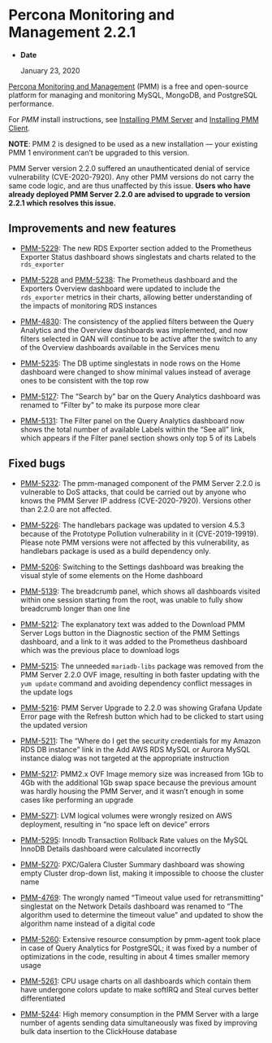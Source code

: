# Percona Monitoring and Management 2.2.1


* **Date**

    January 23, 2020


[Percona Monitoring and Management](/) (PMM) is a free and open-source platform for managing and monitoring MySQL, MongoDB, and PostgreSQL performance.

For *PMM* install instructions, see [Installing PMM Server](../install/index-server.md) and [Installing PMM Client](../install/index-client.md).

**NOTE**: PMM 2 is designed to be used as a new installation — your existing
PMM 1 environment can’t be upgraded to this version.

PMM Server version 2.2.0 suffered an unauthenticated denial of service
vulnerability (CVE-2020-7920). Any other PMM versions do not carry the same code
logic, and are thus unaffected by this issue. **Users who have already deployed
PMM Server 2.2.0 are advised to upgrade to version 2.2.1 which resolves this
issue.**

## Improvements and new features


* [PMM-5229](https://jira.percona.com/browse/PMM-5229): The new RDS Exporter section added to the Prometheus Exporter
Status dashboard shows singlestats and charts related to the `rds_exporter`


* [PMM-5228](https://jira.percona.com/browse/PMM-5228) and [PMM-5238](https://jira.percona.com/browse/PMM-5238): The Prometheus dashboard and the Exporters
Overview dashboard were updated to include the `rds_exporter` metrics in
their charts, allowing better understanding of the impacts of monitoring RDS
instances


* [PMM-4830](https://jira.percona.com/browse/PMM-4830): The consistency of the applied filters between the Query
Analytics and the Overview dashboards was implemented, and now filters
selected in QAN will continue to be active after the switch to any of the
Overview dashboards available in the Services menu


* [PMM-5235](https://jira.percona.com/browse/PMM-5235): The DB uptime singlestats in node rows on the Home dashboard
were changed to show minimal values instead of average ones to be consistent
with the top row


* [PMM-5127](https://jira.percona.com/browse/PMM-5127): The “Search by” bar on the Query Analytics dashboard was
renamed to “Filter by” to make its purpose more clear


* [PMM-5131](https://jira.percona.com/browse/PMM-5131): The Filter panel on the Query Analytics dashboard now shows
the total number of available Labels within the “See all” link, which appears
if the Filter panel section shows only top 5 of its Labels

## Fixed bugs


* [PMM-5232](https://jira.percona.com/browse/PMM-5232): The pmm-managed component of the PMM Server 2.2.0 is
vulnerable to DoS attacks, that could be carried out by anyone who knows the
PMM Server IP address (CVE-2020-7920). Versions other than 2.2.0 are not
affected.


* [PMM-5226](https://jira.percona.com/browse/PMM-5226): The handlebars package was updated to version 4.5.3
because of the Prototype Pollution vulnerability in it (CVE-2019-19919).
Please note PMM versions were not affected by this vulnerability, as
handlebars package is used as a build dependency only.


* [PMM-5206](https://jira.percona.com/browse/PMM-5206): Switching to the Settings dashboard was breaking the visual
style of some elements on the Home dashboard


* [PMM-5139](https://jira.percona.com/browse/PMM-5139): The breadcrumb panel, which shows all dashboards visited
within one session starting from the root, was unable to fully show breadcrumb
longer than one line


* [PMM-5212](https://jira.percona.com/browse/PMM-5212): The explanatory text was added to the Download PMM Server Logs
button in the Diagnostic section of the PMM Settings dashboard, and a link to
it was added to the Prometheus dashboard which was the previous place to
download logs


* [PMM-5215](https://jira.percona.com/browse/PMM-5215): The unneeded `mariadb-libs` package was removed from the
PMM Server 2.2.0 OVF image, resulting in both faster updating with the
`yum update` command and avoiding dependency conflict messages in the update
logs


* [PMM-5216](https://jira.percona.com/browse/PMM-5216): PMM Server Upgrade to 2.2.0 was showing Grafana Update Error
page with the Refresh button which had to be clicked to start using the
updated version


* [PMM-5211](https://jira.percona.com/browse/PMM-5211): The “Where do I get the security credentials for my Amazon
RDS DB instance” link in the Add AWS RDS MySQL or Aurora MySQL instance dialog
was not targeted at the appropriate instruction


* [PMM-5217](https://jira.percona.com/browse/PMM-5217): PMM2.x OVF Image memory size was increased from 1Gb to 4Gb
with the additional 1Gb swap space because the previous amount was hardly
housing the PMM Server, and it wasn’t enough in some cases like performing an
upgrade


* [PMM-5271](https://jira.percona.com/browse/PMM-5271): LVM logical volumes were wrongly resized on AWS deployment,
resulting in “no space left on device” errors


* [PMM-5295](https://jira.percona.com/browse/PMM-5295): Innodb Transaction Rollback Rate values on the MySQL InnoDB
Details dashboard were calculated incorrectly


* [PMM-5270](https://jira.percona.com/browse/PMM-5270): PXC/Galera Cluster Summary dashboard was showing empty Cluster
drop-down list, making it impossible to choose the cluster name


* [PMM-4769](https://jira.percona.com/browse/PMM-4769): The wrongly named “Timeout value used for retransmitting”
singlestat on the Network Details dashboard was renamed to “The algorithm used
to determine the timeout value” and updated to show the algorithm name instead
of a digital code


* [PMM-5260](https://jira.percona.com/browse/PMM-5260): Extensive resource consumption by pmm-agent took place in case
of Query Analytics for PostgreSQL; it was fixed by a number of optimizations
in the code, resulting in about 4 times smaller memory usage


* [PMM-5261](https://jira.percona.com/browse/PMM-5261): CPU usage charts on all dashboards which contain them have
undergone colors update to make softIRQ and Steal curves better differentiated


* [PMM-5244](https://jira.percona.com/browse/PMM-5244): High memory consumption in the PMM Server with a large number
of agents sending data simultaneously was fixed by improving bulk data
insertion to the ClickHouse database

